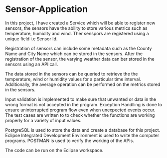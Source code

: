 # Sensor-Application

In this project, I have created a Service which will be able to register new sensors, the sensors have the ability to store various metrics such as temperature, humidity and wind.
Ther senspors are registered using a unique field i.e Sensor Id. 

Registration of sensors can include some metadata such as the County Name and City Name which can be stored in the sensors. After the registration of the sensor, the varying weather data can ber stored in the sensors using an API call.

The data stored in the sensors can be queried to retrieve the the temperature, wind or humidity values for a particular time interval. Additionally, the average operation can be performed on the metrics stored in the sensors. 

Input validation is implemented to make sure that unwanted or data in the wrong format is not accepted in the program.
Exception Handlling is done to ensure uninterrupted program flow even when unexpected events occur. The test cases are written to to check whether the functions are working properly for a variety of input values. 

PostgreSQL is used to store the data and create a database for this project. Eclipse Integrated Development Environment is used to write the computer programs. POSTMAN is used to verify the working of the APIs.

The code can be run on the Eclipse workspace.
